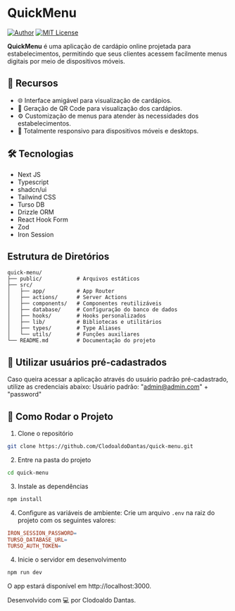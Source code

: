 # QuickMenu

[![Author](https://img.shields.io/badge/author-ClodoaldoDantas-222222)](https://github.com/ClodoaldoDantas)
[![MIT License](https://img.shields.io/badge/License-MIT-222222.svg)](https://choosealicense.com/licenses/mit/)

**QuickMenu** é uma aplicação de cardápio online projetada para estabelecimentos, permitindo que seus clientes acessem facilmente menus digitais 
por meio de dispositivos móveis.

## 🚀 Recursos

- 🌐 Interface amigável para visualização de cardápios.
- 📱 Geração de QR Code para visualização dos cardápios.
- ⚙️ Customização de menus para atender às necessidades dos estabelecimentos.
- 📱 Totalmente responsivo para dispositivos móveis e desktops.

## 🛠️ Tecnologias

- Next JS
- Typescript
- shadcn/ui
- Tailwind CSS
- Turso DB
- Drizzle ORM
- React Hook Form
- Zod
- Iron Session

## Estrutura de Diretórios

```
quick-menu/
├── public/           # Arquivos estáticos
├── src/
│   ├── app/          # App Router
│   ├── actions/      # Server Actions 
│   ├── components/   # Componentes reutilizáveis
│   ├── database/     # Configuração do banco de dados
│   ├── hooks/        # Hooks personalizados
│   ├── lib/          # Bibliotecas e utilitários
│   ├── types/        # Type Aliases
│   └── utils/        # Funções auxiliares
└── README.md         # Documentação do projeto
```

## 👥 Utilizar usuários pré-cadastrados 
Caso queira acessar a aplicação através do usuário padrão pré-cadastrado, utilize as credenciais abaixo:
Usuário padrão: "admin@admin.com" + "password"

## 🚀 Como Rodar o Projeto

1. Clone o repositório

```bash
git clone https://github.com/ClodoaldoDantas/quick-menu.git
```

2. Entre na pasta do projeto

```bash
cd quick-menu
```

3. Instale as dependências

```bash
npm install
```

4. Configure as variáveis de ambiente: Crie um arquivo `.env` na raiz do projeto com os seguintes valores:

```makefile
IRON_SESSION_PASSWORD=
TURSO_DATABASE_URL=
TURSO_AUTH_TOKEN=
```

4. Inicie o servidor em desenvolvimento

```bash
npm run dev
```

O app estará disponível em http://localhost:3000.

Desenvolvido com 💻 por Clodoaldo Dantas.



